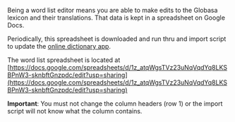 Being a word list editor means you are able to make edits to the Globasa lexicon and their translations. That data is kept in a spreadsheet on Google Docs.

Periodically, this spreadsheet is downloaded and run thru and import script to update the [online dictionary app](https://menalari.globasa.net/eng/).

The word list spreadsheet is located at [https://docs.google.com/spreadsheets/d/1z_atqWgsTVz23uNqVqdYq8LKSBPnW3-sknbftGnzpdc/edit?usp=sharing](https://docs.google.com/spreadsheets/d/1z_atqWgsTVz23uNqVqdYq8LKSBPnW3-sknbftGnzpdc/edit?usp=sharing)

**Important**: You must not change the column headers (row 1) or the import script will not know what the column contains.